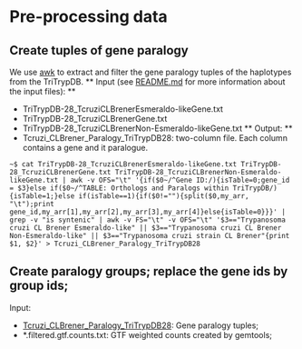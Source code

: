 # Pre-processing data

## Create tuples of gene paralogy

We use [awk](https://en.wikipedia.org/wiki/AWK) to extract and filter the gene paralogy tuples of the haplotypes from the TriTrypDB.
** Input (see [README.md](https://github.com/vitorlimac2/paralogQuantY/blob/master/README.md) for more information about the input files): **
* TriTrypDB-28_TcruziCLBrenerEsmeraldo-likeGene.txt 
* TriTrypDB-28_TcruziCLBrenerGene.txt
* TriTrypDB-28_TcruziCLBrenerNon-Esmeraldo-likeGene.txt
** Output: **
* Tcruzi_CLBrener_Paralogy_TriTrypDB28: two-column file. Each column contains a gene and it paralogue.
```
~$ cat TriTrypDB-28_TcruziCLBrenerEsmeraldo-likeGene.txt TriTrypDB-28_TcruziCLBrenerGene.txt TriTrypDB-28_TcruziCLBrenerNon-Esmeraldo-likeGene.txt | awk -v OFS="\t" '{if($0~/^Gene ID:/){isTable=0;gene_id = $3}else if($0~/^TABLE: Orthologs and Paralogs within TriTrypDB/){isTable=1;}else if(isTable==1){if($0!=""){split($0,my_arr, "\t");print gene_id,my_arr[1],my_arr[2],my_arr[3],my_arr[4]}else{isTable=0}}}' | grep -v "is syntenic" | awk -v FS="\t" -v OFS="\t" '$3=="Trypanosoma cruzi CL Brener Esmeraldo-like" || $3=="Trypanosoma cruzi CL Brener Non-Esmeraldo-like" || $3=="Trypanosoma cruzi strain CL Brener"{print $1, $2}' > Tcruzi_CLBrener_Paralogy_TriTrypDB28
```
## Create paralogy groups; replace the gene ids by group ids;

Input:
* [Tcruzi_CLBrener_Paralogy_TriTrypDB28](https://github.com/vitorlimac2/paralogQuantY/tree/master/metafiles): Gene paralogy tuples;
* \*.filtered.gtf.counts.txt: GTF weighted counts created by gemtools;
